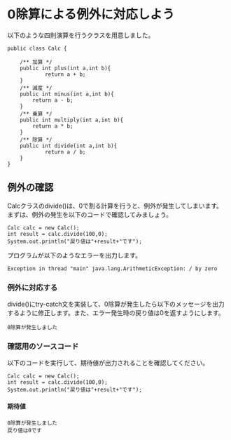 # 0除算による例外に対応しよう
以下のような四則演算を行うクラスを用意しました。
```
public class Calc {
    
    /** 加算 */
    public int plus(int a,int b){
            return a + b;
    }
    /** 減産 */
    public int minus(int a,int b){
        return a - b;
    }
    /** 乗算 */
    public int multiply(int a,int b){
        return a * b;
    }
    /** 除算 */
    public int divide(int a,int b){
            return a / b;
    }
}
```
## 例外の確認
Calcクラスのdivide()は、0で割る計算を行うと、例外が発生してしまいます。
まずは、例外の発生を以下のコードで確認してみましょう。
```
Calc calc = new Calc();
int result = calc.divide(100,0);
System.out.println("戻り値は"+result+"です");
```
プログラムが以下のようなエラーを出力します。
```
Exception in thread "main" java.lang.ArithmeticException: / by zero
```

### 例外に対応する
divide()にtry-catch文を実装して、0除算が発生したら以下のメッセージを出力するように修正します。また、エラー発生時の戻り値は0を返すようにします。
```
0除算が発生しました
```

### 確認用のソースコード
以下のコードを実行して、期待値が出力されることを確認してください。

```
Calc calc = new Calc();
int result = calc.divide(100,0);
System.out.println("戻り値は"+result+"です");
```
#### 期待値
```
0除算が発生しました
戻り値は0です
```

